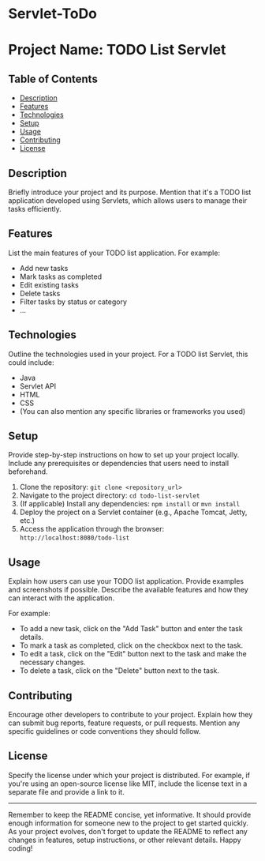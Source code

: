 # Servlet-ToDo

# Project Name: TODO List Servlet

## Table of Contents
- [Description](#description)
- [Features](#features)
- [Technologies](#technologies)
- [Setup](#setup)
- [Usage](#usage)
- [Contributing](#contributing)
- [License](#license)

## Description
Briefly introduce your project and its purpose. Mention that it's a TODO list application developed using Servlets, which allows users to manage their tasks efficiently.

## Features
List the main features of your TODO list application. For example:
- Add new tasks
- Mark tasks as completed
- Edit existing tasks
- Delete tasks
- Filter tasks by status or category
- ...

## Technologies
Outline the technologies used in your project. For a TODO list Servlet, this could include:
- Java
- Servlet API
- HTML
- CSS
- (You can also mention any specific libraries or frameworks you used)

## Setup
Provide step-by-step instructions on how to set up your project locally. Include any prerequisites or dependencies that users need to install beforehand.

1. Clone the repository: `git clone <repository_url>`
2. Navigate to the project directory: `cd todo-list-servlet`
3. (If applicable) Install any dependencies: `npm install` or `mvn install`
4. Deploy the project on a Servlet container (e.g., Apache Tomcat, Jetty, etc.)
5. Access the application through the browser: `http://localhost:8080/todo-list`

## Usage
Explain how users can use your TODO list application. Provide examples and screenshots if possible. Describe the available features and how they can interact with the application.

For example:
- To add a new task, click on the "Add Task" button and enter the task details.
- To mark a task as completed, click on the checkbox next to the task.
- To edit a task, click on the "Edit" button next to the task and make the necessary changes.
- To delete a task, click on the "Delete" button next to the task.

## Contributing
Encourage other developers to contribute to your project. Explain how they can submit bug reports, feature requests, or pull requests. Mention any specific guidelines or code conventions they should follow.

## License
Specify the license under which your project is distributed. For example, if you're using an open-source license like MIT, include the license text in a separate file and provide a link to it.

---

Remember to keep the README concise, yet informative. It should provide enough information for someone new to the project to get started quickly. As your project evolves, don't forget to update the README to reflect any changes in features, setup instructions, or other relevant details. Happy coding!
